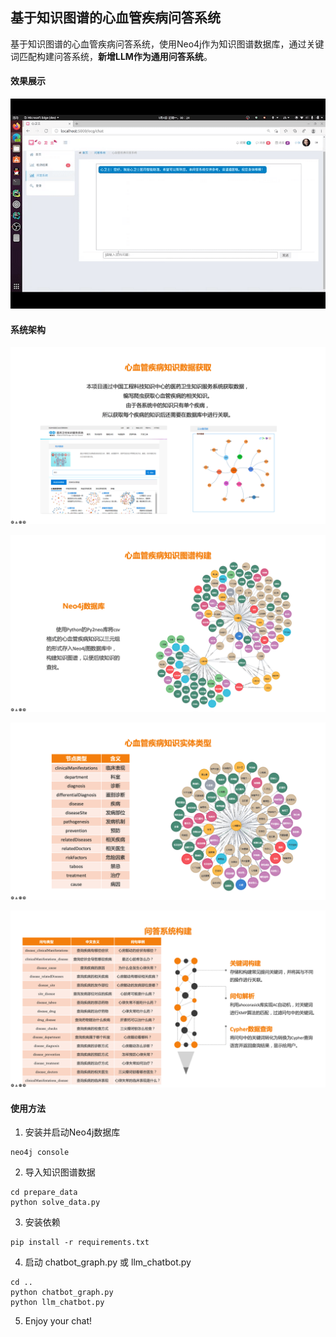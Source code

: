 ## 基于知识图谱的心血管疾病问答系统

基于知识图谱的心血管疾病问答系统，使用Neo4j作为知识图谱数据库，通过关键词匹配构建问答系统，**新增LLM作为通用问答系统**。

#### 效果展示

![demo](pic/demo.gif)

#### 系统架构

![pic1](pic/1.png)

![pic2](pic/2.png)

![pic3](pic/3.png)

![pic4](pic/4.png)


#### 使用方法

1. 安装并启动Neo4j数据库

```
neo4j console
```

2. 导入知识图谱数据

```
cd prepare_data
python solve_data.py
```

3. 安装依赖

```
pip install -r requirements.txt
```

4. 启动 chatbot_graph.py 或 llm_chatbot.py

```
cd ..
python chatbot_graph.py
python llm_chatbot.py
```

5. Enjoy your chat!
